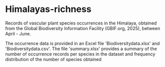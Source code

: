 # Himalayas-richness
Records of vascular plant species occurrences in the Himalaya, obtained from the Global Biodiversity Information Facility (GBIF.org, 2025), between April - June.  


The occurrence data is provided in an Excel file 'Biodiversitydata.xlsx' and 'Biodiversitydata.csv'.
The file 'summary.xlsx' provides a summary of the number of occurrence records per species in the dataset and frequency distribution of the number of species obtained
